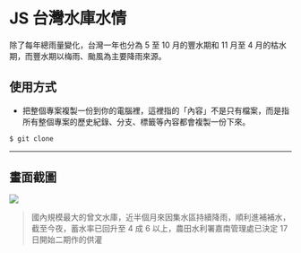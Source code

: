 # JS 台灣水庫水情

除了每年總雨量變化，台灣一年也分為 5 至 10 月的豐水期和 11 月至 4 月的枯水期，而豐水期以梅雨、颱風為主要降雨來源。

## 使用方式
- 把整個專案複製一份到你的電腦裡，這裡指的「內容」不是只有檔案，而是指所有整個專案的歷史紀錄、分支、標籤等內容都會複製一份下來。
```sh
$ git clone
```

----

## 畫面截圖
![](https://i.imgur.com/teRHuxN.png)
> 國內規模最大的曾文水庫，近半個月來因集水區持續降雨，順利進補補水，截至今夜，蓄水率已回升至 4 成 6 以上，農田水利署嘉南管理處已決定 17 日開始二期作的供灌
